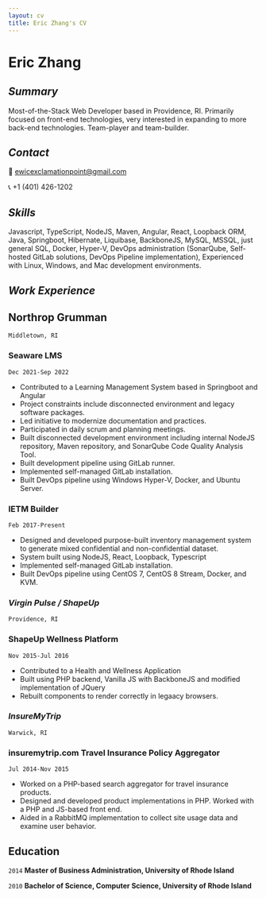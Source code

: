 ```yaml
---
layout: cv
title: Eric Zhang's CV
---
```

# Eric Zhang

## *Summary*

Most-of-the-Stack Web Developer based in Providence, RI. Primarily focused on front-end technologies, very interested in expanding to more back-end technologies. Team-player and team-builder.

## *Contact*

📧 ewicexclamationpoint@gmail.com

📞 +1 (401) 426-1202

## *Skills*

Javascript, TypeScript, NodeJS, Maven, Angular, React, Loopback ORM, Java, Springboot, Hibernate, Liquibase, BackboneJS, MySQL, MSSQL, just general SQL, Docker, Hyper-V, DevOps administration (SonarQube, Self-hosted GitLab solutions, DevOps Pipeline implementation), Experienced with Linux, Windows, and Mac development environments.

## *Work Experience*

## Northrop Grumman

`Middletown, RI`

### Seaware LMS

`Dec 2021-Sep 2022`

- Contributed to a Learning Management System based in Springboot and Angular
- Project constraints include disconnected environment and legacy software packages.
- Led initiative to modernize documentation and practices.
- Participated in daily scrum and planning meetings.
- Built disconnected development environment including internal NodeJS repository, Maven repository, and SonarQube Code Quality Analysis Tool.
- Built development pipeline using GitLab runner.
- Implemented self-managed GitLab installation.
- Built DevOps pipeline using Windows Hyper-V, Docker, and Ubuntu Server.

### IETM Builder

`Feb 2017-Present`

- Designed and developed purpose-built inventory management system to generate mixed confidential and non-confidential dataset.
- System built using NodeJS, React, Loopback, Typescript
- Implemented self-managed GitLab installation.
- Built DevOps pipeline using CentOS 7, CentOS 8 Stream, Docker, and KVM.

### *Virgin Pulse / ShapeUp*

`Providence, RI`

### ShapeUp Wellness Platform

`Nov 2015-Jul 2016`

- Contributed to a Health and Wellness Application
- Built using PHP backend, Vanilla JS with BackboneJS and modified implementation of JQuery
- Rebuilt components to render correctly in legaacy browsers.

<!-- Worked on a PHP-based health and wellness application. Built products in PHP with some JS components. Environment primarily consisted of Jquery and Backbone. Re-designed components to render correctly in legacy browsers such as IE. -->

### *InsureMyTrip*

`Warwick, RI`

### insuremytrip.com Travel Insurance Policy Aggregator

`Jul 2014-Nov 2015`

- Worked on a PHP-based search aggregator for travel insurance products.  
- Designed and developed product implementations in PHP. Worked with a PHP and JS-based front end. 
- Aided in a RabbitMQ implementation to collect site usage data and examine user behavior.

## Education

`2014`
__Master of Business Administration, University of Rhode Island__

`2010`
__Bachelor of Science, Computer Science, University of Rhode Island__
